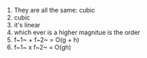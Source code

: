 1. They are all the same: cubic
2. cubic
3. it's linear
4. which ever is a higher magnitue is the order
5. f~1~ + f~2~ = O(g + h)
6. f~1~ x f~2~ = O(gh)

